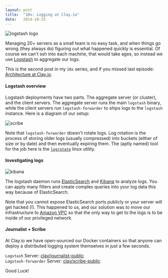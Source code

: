 ```yaml
---
layout: post
title:  "10x: Logging at Clay.io"
date:   2014-10-25
---
```


![logstash logo](https://zolmeister.com/assets/images/logstash_logo.png)

Managing 20+ servers as a small team is no easy task, and when things go wrong
(they always do) figuring out what happened quickly is essential. Of course
we can't ssh into each machine, that would take ages, so instead we use [Logstash](http://logstash.net/)
to aggregate our logs.

This is the second post in my `10x` series, and if you missed last episode: [Architecture at Clay.io](http://zolmeister.com/2014/10/10x-architecture-at-clay-io.html).


#### Logstash overview

Logstash deployments have two parts. The aggregate server (or cluster), and the
client servers. The aggregate server runs the main `logstash` binary, while the
client servers run `logstash-forwarder` to ships logs to the `logstash` instance.
Here is a diagram of our setup:

![scribe](https://zolmeister.com/assets/images/scribe.png)

Note that `logstash-forwarder` doesn't rotate logs. Log rotation is the process of
storing older logs (usually compressed) into buckets (either of size or by date)
and then eventually expiring them. The (aptly named) tool for the job here is
the [`logrotate`](http://linuxcommand.org/man_pages/logrotate8.html) linux utility.


#### Investigating logs

![kibana](https://zolmeister.com/assets/images/logstash_screenshot.png)

The logstash daemon runs [ElasticSearch](http://www.elasticsearch.org/) and
[Kibana](http://www.elasticsearch.org/overview/kibana/) to analyze logs.
You can apply many filters and create complex queries into your log data
this way because of ElasticSearch.

Note that you cannot expose ElasticSearch ports publicly or your server will
get hacked (!). This happened to us, and our solution was to move our infrastructure
to [Amazon VPC](http://aws.amazon.com/vpc/) so that the only way to get to the logs
is to be inside of our privileged network.


#### Journalist + Scribe

At Clay.io we have open-sourced our Docker containers so that anyone can deploy
a distributed logging system themselves in just a few seconds.

`Logstash` Server: [clay/journalist-public](https://github.com/claydotio/journalist-public)  
`Logstash-forwarder` Server: [clay/scribe-public](https://github.com/claydotio/scribe-public)

Good Luck!

